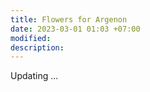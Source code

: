 ```yaml
---
title: Flowers for Argenon
date: 2023-03-01 01:03 +07:00
modified: 
description:
---
```

Updating ...